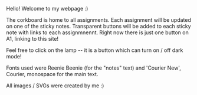 Hello! Welcome to my webpage :) 

The corkboard is home to all assignments. Each assignment will be updated on one of the sticky notes.
Transparent buttons will be added to each sticky note with links to each assignmnennt. 
Right now there is just one button on A1, linking to this site! 

Feel free to click on the lamp -- it is a button which can turn on / off dark mode!

Fonts used were Reenie Beenie (for the "notes" text) and 'Courier New', Courier, monospace for the main text.

All images / SVGs were created by me :)